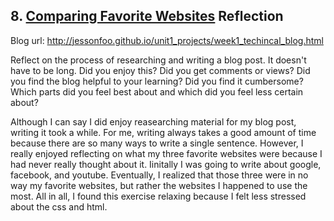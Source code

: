 ## 8. [Comparing Favorite Websites](8_technical_blog/readme.md) Reflection

Blog url: http://jessonfoo.github.io/unit1_projects/week1_techincal_blog.html

Reflect on the process of researching and writing a blog post. It doesn't have to be long. Did you enjoy this? Did you get comments or views? Did you find the blog helpful to your learning? Did you find it cumbersome? Which parts did you feel best about and which did you feel less certain about?

Although I can say I did enjoy reasearching material for my blog post, writing it took a while. For me, writing always takes a good amount of time because there are so many ways to write a single sentence. However, I really enjoyed reflecting on what my three favorite websites were because I had never really thought about it. Iinitally I was going to write about google, facebook, and youtube. Eventually, I realized that those three were in no way my favorite websites, but rather the websites I happened to use the most. All in all, I found this exercise relaxing because I felt less stressed about the css and html.